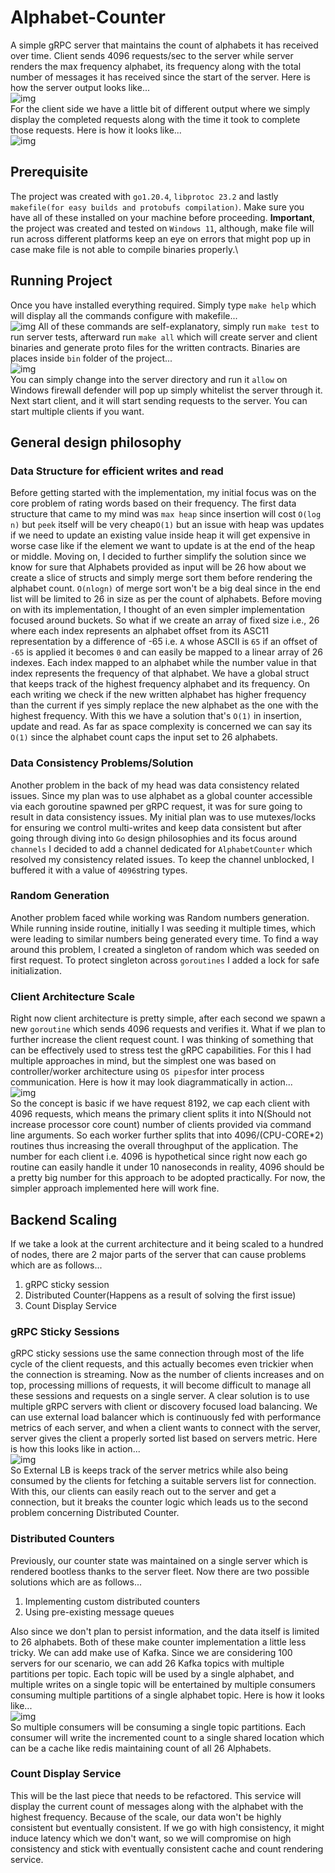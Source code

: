 # Alphabet-Counter
A simple gRPC server that maintains the count of alphabets it has received over time.
Client sends 4096 requests/sec to the server while server renders the max frequency alphabet,
its frequency along with the total number of messages it has received since the start of the server.
Here is how the server output looks like...\
![img](https://i.ibb.co/27PC054/2023-05-28-23-14-48-Alphabet-Count-stats-renderer-go.png)\
For the client side we have a little bit of different output
where we simply display the completed requests along with the time it took to complete those requests.
Here is how it looks like...\
![img](https://i.ibb.co/J7WR2sH/2023-05-28-23-15-12-Alphabet-Count-stats-renderer-go.png)
## Prerequisite
The project was created with `go1.20.4`, `libprotoc 23.2` and lastly `makefile(for easy builds and protobufs compilation)`. Make sure you have all of these installed on your machine before proceeding. 
**Important**, the project was created and tested on `Windows 11`, although, make file will run across different platforms keep an eye on errors that might pop up in case make file is not able to compile binaries properly.\
## Running Project
Once you have installed everything required. Simply type `make help` which will display all the commands configure with makefile...\
![img](https://i.ibb.co/Y7Mx3Q5/asd.png)
All of these commands are self-explanatory, simply run `make test` to run server tests, afterward run `make all` which will create server and client binaries and generate proto files for the written contracts. Binaries are places inside `bin` folder of the project...\
![img](https://i.ibb.co/bQ3Pfwj/asd.png)\
You can simply change into the server directory and run it `allow` on Windows firewall defender will pop up simply whitelist the server through it. Next start client, and it will start sending requests to the server. You can start multiple clients if you want.
## General design philosophy
### Data Structure for efficient writes and read
Before getting started with the implementation,
my initial focus was on the core problem of rating words based on their frequency.
The first data structure that came to my mind was `max heap` since insertion will cost `O(log n)` but `peek` itself will be very cheap`O(1)`
but an issue with heap was updates if we need to update an existing value inside heap it will get expensive in worse case like if the element we want to update is at the end of the heap or middle.
Moving on,
I decided
to further simplify the solution
since we know for sure
that Alphabets provided
as input will be 26 how about we create a slice of structs
and simply merge sort them before rendering the alphabet count.
`O(nlogn)` of merge sort won't be a big deal since in the end list will be limited to 26 in size as per the count of alphabets.
Before moving on with its implementation, I thought of an even simpler implementation
focused around buckets.
So what if we create an array of fixed size i.e.,
26
where each index represents an alphabet
offset from its ASC11 representation by a difference of -65 i.e. `A` whose ASCII is `65` if an offset of `-65` is applied it becomes
`0` and can easily be mapped to a linear array of 26 indexes.
Each index mapped to an alphabet while the number value in that index represents the frequency of that alphabet.
We have a global struct that keeps track of the highest frequency alphabet and its frequency.
On each writing we check if the new written alphabet has higher 
frequency than the current if yes simply replace the new alphabet as the one with the highest frequency.
With this we have a solution that's `O(1)` in insertion, update and read.
As far
as space complexity is concerned we can say its `O(1)` since the alphabet count caps the input set to 26 alphabets.
### Data Consistency Problems/Solution
Another problem in the back of my head was data consistency related issues.
Since my plan was to use alphabet as a global counter accessible via each goroutine spawned per gRPC request,
it was for sure going to result in data consistency issues.
My initial plan was to use mutexes/locks for ensuring we control multi-writes and keep data consistent
but after going through diving into `Go` design philosophies and its focus around `channels` I decided
to add a channel dedicated for `AlphabetCounter` which resolved my consistency related issues.
To keep the channel unblocked, I buffered it with a value of `4096`string types.
### Random Generation
Another problem faced while working was Random numbers generation.
While running inside routine, initially I was seeding it multiple times,
which were leading to similar numbers being generated every time.
To find a way around this problem, I created a singleton of random which was seeded on first request.
To protect singleton across `goroutines` I added a lock for safe initialization.
### Client Architecture Scale
Right now client architecture is pretty simple,
after each second we spawn a new `goroutine` which sends 4096 requests and verifies it.
What if we plan to further increase the client request count.
I was thinking of something that can be effectively used to stress test the gRPC capabilities.
For this I had multiple approaches in mind,
but the simplest one was based on controller/worker architecture using `OS pipes`for inter process communication.
Here is how it may look diagrammatically in action...\
![img](https://i.ibb.co/FBGjJqg/1.png)\
So the concept is basic if we have request 8192, we cap each client with 4096 requests, which means the primary
client splits it into N(Should not increase processor core count) number of clients provided via command line arguments.
So each worker further splits that into 4096/(CPU-CORE*2)
routines thus increasing the overall throughput of the application.
The number for each client i.e. 4096 is hypothetical
since right now each go routine can easily handle it under 10 nanoseconds in reality,
4096 should be a pretty big number for this approach to be adopted practically.
For now, the simpler approach implemented here will work fine.
## Backend Scaling
If we take a look at the current architecture and it being scaled to a hundred
of nodes, there are 2 major parts of the server that can cause problems which are as follows...
1. gRPC sticky session
2. Distributed Counter(Happens as a result of solving the first issue)
3. Count Display Service
### gRPC Sticky Sessions
gRPC sticky sessions use the same connection through most of the life cycle
of the client requests, and this actually becomes even trickier when the connection is streaming.
Now as the number of clients increases and on top,
processing millions of requests, it will become difficult to manage all these sessions and requests on a single server.
A clear solution is to use multiple gRPC servers with client or discovery focused load balancing.
We can use external load balancer which is continuously fed with performance metrics of each server, and when a client
wants to connect with the server, server gives the client a properly sorted list based on servers metric.
Here is how this looks like in action...\
![img](https://i.ibb.co/fpwyqP0/2.png)\
So External LB is keeps track of the server metrics while also being consumed by the clients for fetching
a suitable servers list for connection.
With this, our clients can easily reach out to the server and get a connection, but
it breaks the counter logic which leads us to the second problem concerning Distributed Counter.
### Distributed Counters
Previously, our counter state was maintained on a single server which is rendered bootless thanks to the server fleet.
Now there are two possible solutions which are as follows...
1. Implementing custom distributed counters
2. Using pre-existing message queues

Also since we don't plan to persist information, and the data itself is limited to 26 alphabets.
Both of these
 make counter implementation a little less tricky.
We can add make use of Kafka.
Since we are considering 100 servers for our scenario,
we can add 26 Kafka topics with multiple partitions per topic.
Each topic will be used by a single alphabet, and multiple writes on a single topic will be entertained
by multiple consumers consuming multiple partitions of a single alphabet topic.
Here is how it looks like...\
![img](https://i.ibb.co/cc5215R/zdsas.png)\
So multiple consumers will be consuming a single topic partitions.
Each consumer will write the incremented count
to a single shared location which can be a cache like redis maintaining count of all 26 Alphabets.
### Count Display Service
This will be the last piece that needs to be refactored.
This service will display the current count of messages along
with the alphabet with the highest frequency.
Because of the scale, our data won't be 
highly consistent but eventually consistent.
If we go with high consistency, it might induce latency which we don't want, so we
will compromise on high consistency and stick with eventually consistent cache and count rendering service.
